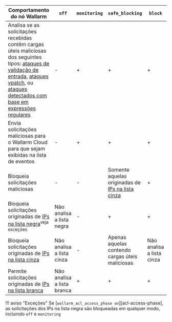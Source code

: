 | Comportamento do nó Wallarm | `off` | `monitoring` | `safe_blocking` |`block` |
| -------- | - | - | - | -|
| Analisa se as solicitações recebidas contêm cargas úteis maliciosas dos seguintes tipos: [ataques de validação de entrada](../about-wallarm/protecting-against-attacks.md#input-validation-attacks), [ataques vpatch](../user-guides/rules/vpatch-rule.md), ou [ataques detectados com base em expressões regulares](../user-guides/rules/regex-rule.md) | - | + | + | + |
| Envia solicitações maliciosas para o Wallarm Cloud para que sejam exibidas na lista de eventos | - | + | + | + |
| Bloqueia solicitações maliciosas | - | - | Somente aquelas originadas de [IPs na lista cinza](../user-guides/ip-lists/graylist.md) | + |
| Bloqueia solicitações originadas de [IPs na lista negra](../user-guides/ip-lists/denylist.md)<sup>veja exceções</sup> | Não analisa a lista negra | - | + | + |
| Bloqueia solicitações originadas de [IPs na lista cinza](../user-guides/ip-lists/graylist.md) | Não analisa a lista cinza | - | Apenas aquelas contendo cargas úteis maliciosas | Não analisa a lista cinza |
| Permite solicitações originadas de [IPs na lista branca](../user-guides/ip-lists/allowlist.md) | Não analisa a lista branca | + | + | + |

!!! aviso "Exceções"
   Se [`wallarm_acl_access_phase on`][acl-access-phase], as solicitações dos IPs na lista negra são bloqueadas em qualquer modo, incluindo `off` e `monitoring`